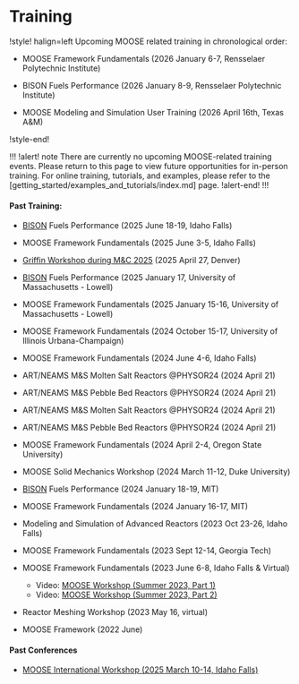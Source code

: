 # Training

!style! halign=left
Upcoming MOOSE related training in chronological order:

- MOOSE Framework Fundamentals (2026 January 6-7, Rensselaer Polytechnic Institute)

- BISON Fuels Performance (2026 January 8-9, Rensselaer Polytechnic Institute)

- MOOSE Modeling and Simulation User Training (2026 April 16th, Texas A&M)

!style-end!

!!!
!alert! note
There are currently no upcoming MOOSE-related training events. Please return to this page to view
future opportunities for in-person training. For online training, tutorials, and examples, please
refer to the [getting_started/examples_and_tutorials/index.md] page.
!alert-end!
!!!

#### Past Training:

- [BISON](https://mooseframework.inl.gov/bison) Fuels Performance (2025 June 18-19, Idaho Falls)

- MOOSE Framework Fundamentals (2025 June 3-5, Idaho Falls)

- [Griffin Workshop during M&C 2025](https://www.ans.org/meetings/mc2025/calendar/event-1560/) (2025 April 27, Denver)

- [BISON](https://mooseframework.inl.gov/bison) Fuels Performance (2025 January 17, University of Massachusetts - Lowell)

- MOOSE Framework Fundamentals (2025 January 15-16, University of Massachusetts - Lowell)

- MOOSE Framework Fundamentals (2024 October 15-17, University of Illinois Urbana-Champaign)

- MOOSE Framework Fundamentals (2024 June 4-6, Idaho Falls)

- ART/NEAMS M&S Molten Salt Reactors @PHYSOR24 (2024 April 21)

- ART/NEAMS M&S Pebble Bed Reactors @PHYSOR24 (2024 April 21)

- ART/NEAMS M&S Molten Salt Reactors @PHYSOR24 (2024 April 21)

- ART/NEAMS M&S Pebble Bed Reactors @PHYSOR24 (2024 April 21)

- MOOSE Framework Fundamentals (2024 April 2-4, Oregon State University)

- MOOSE Solid Mechanics Workshop (2024 March 11-12, Duke University)

- [BISON](https://mooseframework.inl.gov/bison) Fuels Performance (2024 January 18-19, MIT)

- MOOSE Framework Fundamentals (2024 January 16-17, MIT)

- Modeling and Simulation of Advanced Reactors (2023 Oct 23-26, Idaho Falls)

- MOOSE Framework Fundamentals (2023 Sept 12-14, Georgia Tech)

- MOOSE Framework Fundamentals (2023 June 6-8, Idaho Falls & Virtual)

  - Video: [MOOSE Workshop (Summer 2023, Part 1)](https://www.youtube.com/watch?v=QPuK6OdF2hM)
  - Video: [MOOSE Workshop (Summer 2023, Part 2)](https://www.youtube.com/watch?v=JwbtDXRYPYo)

- Reactor Meshing Workshop (2023 May 16, virtual)

- MOOSE Framework (2022 June)

#### Past Conferences

- [MOOSE International Workshop (2025 March 10-14, Idaho Falls)](https://inl.gov/mooseworkshop2025/)
